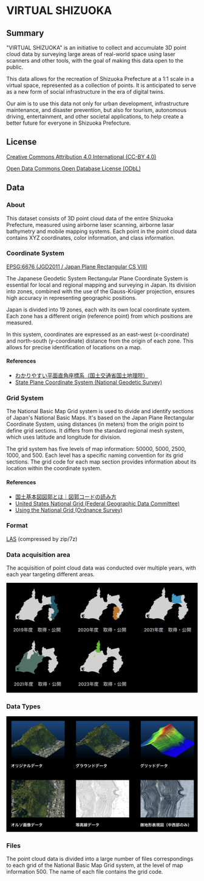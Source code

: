 # VIRTUAL SHIZUOKA

## Summary

"VIRTUAL SHIZUOKA" is an initiative to collect and accumulate 3D point cloud data by surveying large areas of real-world space using laser scanners and other tools, with the goal of making this data open to the public.

This data allows for the recreation of Shizuoka Prefecture at a 1:1 scale in a virtual space, represented as a collection of points. It is anticipated to serve as a new form of social infrastructure in the era of digital twins.

Our aim is to use this data not only for urban development, infrastructure maintenance, and disaster prevention, but also for tourism, autonomous driving, entertainment, and other societal applications, to help create a better future for everyone in Shizuoka Prefecture.

## License

[Creative Commons Attribution 4.0 International  (CC-BY 4.0)](https://creativecommons.org/licenses/by/4.0/)

[Open Data Commons Open Database License (ODbL)](https://opendatacommons.org/licenses/odbl/)

## Data

### About

This dataset consists of 3D point cloud data of the entire Shizuoka Prefecture, measured using airborne laser scanning, airborne lasar bathymetry and mobile mapping systems. Each point in the point cloud data contains XYZ coordinates, color information, and class information.

### Coordinate System

[EPSG:6676 (JGD2011 / Japan Plane Rectangular CS VIII)](https://epsg.io/6676)

The Japanese Geodetic System Rectangular Plane Coordinate System is essential for local and regional mapping and surveying in Japan. Its division into zones, combined with the use of the Gauss-Krüger projection, ensures high accuracy in representing geographic positions.

Japan is divided into 19 zones, each with its own local coordinate system. Each zone has a different origin (reference point) from which positions are measured.

In this system, coordinates are expressed as an east-west (x-coordinate) and north-south (y-coordinate) distance from the origin of each zone. This allows for precise identification of locations on a map.

#### References

* [わかりやすい平面直角座標系（国土交通省国土地理院）](https://www.gsi.go.jp/sokuchikijun/jpc.html)
* [State Plane Coordinate System (National Geodetic Survey)](https://geodesy.noaa.gov/SPCS/)

### Grid System

The National Basic Map Grid system is used to divide and identify sections of Japan's National Basic Maps. It's based on the Japan Plane Rectangular Coordinate System, using distances (in meters) from the origin point to define grid sections. It differs from the standard regional mesh system, which uses latitude and longitude for division.

The grid system has five levels of map information: 50000, 5000, 2500, 1000, and 500. Each level has a specific naming convention for its grid sections. The grid code for each map section provides information about its location within the coordinate system.

#### References

- [国土基本図図郭とは｜図郭コードの読み方](https://club.informatix.co.jp/?p=1293)
- [United States National Grid (Federal Geographic Data Committee)](https://www.fgdc.gov/usng/)
- [Using the National Grid (Ordnance Survey)](https://www.ordnancesurvey.co.uk/documents/resources/guide-to-nationalgrid.pdf)

### Format

[LAS](https://www.ogc.org/standard/las/) (compressed by zip/7z)

### Data acquisition area

The acquisition of point cloud data was conducted over multiple years, with each year targeting different areas.

![Data Acquisition Area](images/VirtualShizuoka_year_area.png)

### Data Types

![Data Types](images/VirtualShizuoka_data_type.png)

### Files

The point cloud data is divided into a large number of files correspondings to each grid of the National Basic Map Grid system, at the level of map information 500. The name of each file contains the grid code.